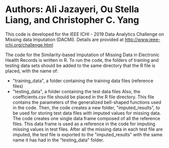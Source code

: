 # Authors: Ali Jazayeri, Ou Stella Liang, and Christopher C. Yang


This code is developed for the IEEE ICHI - 2019 Data Analytics Challenge on Missing data Imputation (DACMI).
Details are provided at http://www.ieee-ichi.org/challenge.html

The code for the Similarity-based Imputation of Missing Data in Electronic Health Records is written in R. 
To run the code, the folders of training and testing data sets should be added to the same directory that the R file is placed, with the name of:
- "training_data", a folder containing the training data files (reference files)
- "testing_data", a folder containing the test data files
Also, the coefficients.csv file should be placed in the R file directory. This file contains the parameters of the generalized bell-shaped functions used in the code.
Then, the code creates a new folder, "imputed_results", to be used for storing test data files with imputed values for missing data.
The code creates one single data frame composed of all the reference files.
This data frame is used as a reference in the code for imputing missing values in test files.
After all the missing data in each test file are imputed, the test file is exported to the "imputed_results" with the same name it has had in the "testing_data" folder.
























